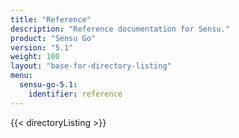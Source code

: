 ```yaml
---
title: "Reference"
description: "Reference documentation for Sensu."
product: "Sensu Go"
version: "5.1"
weight: 100
layout: "base-for-directory-listing"
menu:
  sensu-go-5.1:
    identifier: reference
---
```


{{< directoryListing >}}
